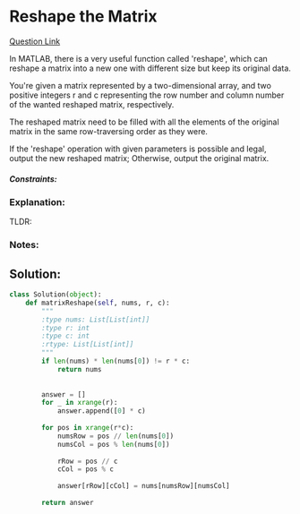 # Reshape the Matrix  

[Question Link](https://leetcode.com/problems/reshape-the-matrix/)  

In MATLAB, there is a very useful function called 'reshape', which can reshape a matrix into a new one with different size but keep its original data.  

You're given a matrix represented by a two-dimensional array, and two positive integers r and c representing the row number and column number of the wanted reshaped matrix, respectively.  

The reshaped matrix need to be filled with all the elements of the original matrix in the same row-traversing order as they were.  

If the 'reshape' operation with given parameters is possible and legal, output the new reshaped matrix; Otherwise, output the original matrix.  

##### Constraints:

### Explanation:
TLDR: 

### Notes:


## Solution:
```Python
class Solution(object):
    def matrixReshape(self, nums, r, c):
        """
        :type nums: List[List[int]]
        :type r: int
        :type c: int
        :rtype: List[List[int]]
        """
        if len(nums) * len(nums[0]) != r * c:
            return nums
        
        
        answer = []
        for _ in xrange(r):
            answer.append([0] * c)
        
        for pos in xrange(r*c):
            numsRow = pos // len(nums[0])
            numsCol = pos % len(nums[0])
                
            rRow = pos // c
            cCol = pos % c
            
            answer[rRow][cCol] = nums[numsRow][numsCol]
        
        return answer
```